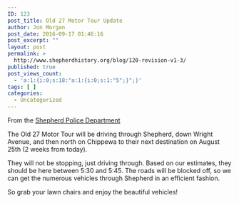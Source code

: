 ```yaml
---
ID: 123
post_title: Old 27 Motor Tour Update
author: Jon Morgan
post_date: 2016-09-17 01:46:16
post_excerpt: ""
layout: post
permalink: >
  http://www.shepherdhistory.org/blog/120-revision-v1-3/
published: true
post_views_count:
  - 'a:1:{i:0;s:18:"a:1:{i:0;s:1:"5";}";}'
tags: [ ]
categories:
  - Uncategorized
---
```

<p class="c0 c6">From the <a class="c10" href="https://www.google.com/url?q=https://www.facebook.com/Shepherd-Police-Department-205632619455314/?fref%3Dnf&amp;sa=D&amp;ust=1470959524602000&amp;usg=AFQjCNGRc5k2nIS5gv_WYDR0EPQk4XWkCg">Shepherd Police Department</a></p>

The Old 27 Motor Tour will be driving through Shepherd, down Wright Avenue, and then north on Chippewa to their next destination on August 25th (2 weeks from today).

They will not be stopping, just driving through. Based on our estimates, they should be here between 5:30 and 5:45. The roads will be blocked off, so we can get the numerous vehicles through Shepherd in an efficient fashion.

So grab your lawn chairs and enjoy the beautiful vehicles!